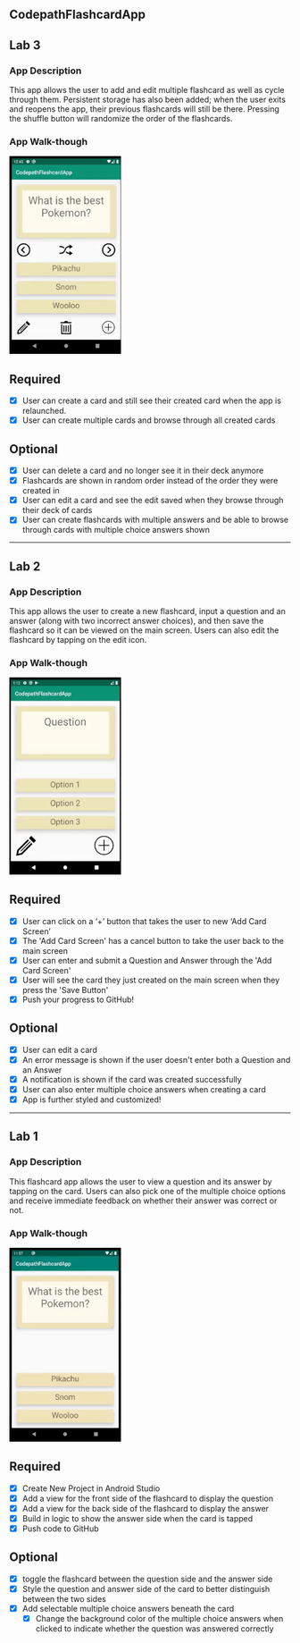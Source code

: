 ## CodepathFlashcardApp

## Lab 3

### App Description
This app allows the user to add and edit multiple flashcard as well as cycle through them. Persistent storage has also been added; when the user exits and reopens the app, their previous flashcards will still be there. Pressing the shuffle button will randomize the order of the flashcards.

### App Walk-though

<img src="https://github.com/tiffkchang/CodepathFlashcardApp/blob/main/Demo%20Gifs/CodepathFlashcardAppLab3Gif1.gif" width=200><br>

## Required
- [x] User can create a card and still see their created card when the app is relaunched.
- [x] User can create multiple cards and browse through all created cards

## Optional
- [x] User can delete a card and no longer see it in their deck anymore
- [x] Flashcards are shown in random order instead of the order they were created in
- [x] User can edit a card and see the edit saved when they browse through their deck of cards
- [x] User can create flashcards with multiple answers and be able to browse through cards with multiple choice answers shown

------------

## Lab 2

### App Description
This app allows the user to create a new flashcard, input a question and an answer (along with two incorrect answer choices), and then save the flashcard so it can be viewed on the main screen. Users can also edit the flashcard by tapping on the edit icon.

### App Walk-though

<img src="https://github.com/tiffkchang/CodepathFlashcardApp/blob/main/Demo%20Gifs/CodepathFlashcardAppLab2Gif3.gif" width=200><br>

## Required
- [x] User can click on a ‘+’ button that takes the user to new ‘Add Card Screen’
- [x] The 'Add Card Screen' has a cancel button to take the user back to the main screen
- [x] User can enter and submit a Question and Answer through the 'Add Card Screen'
- [x] User will see the card they just created on the main screen when they press the 'Save Button'
- [x] Push your progress to GitHub!

## Optional
- [x] User can edit a card
- [x] An error message is shown if the user doesn't enter both a Question and an Answer
- [x] A notification is shown if the card was created successfully
- [x] User can also enter multiple choice answers when creating a card
- [x] App is further styled and customized!

------------

## Lab 1

### App Description
This flashcard app allows the user to view a question and its answer by tapping on the card. Users can also pick one of the multiple choice options and receive immediate feedback on whether their answer was correct or not.

### App Walk-though

<img src="https://github.com/tiffkchang/CodepathFlashcardApp/blob/main/Demo%20Gifs/CodepathFlashcardAppLab1Gif2.gif" width=200><br>


## Required
- [x] Create New Project in Android Studio
- [x] Add a view for the front side of the flashcard to display the question
- [x] Add a view for the back side of the flashcard to display the answer
- [x] Build in logic to show the answer side when the card is tapped
- [x] Push code to GitHub
## Optional
- [x] toggle the flashcard between the question side and the answer side
- [x] Style the question and answer side of the card to better distinguish between the two sides
- [x] Add selectable multiple choice answers beneath the card
   - [x] Change the background color of the multiple choice answers when clicked to indicate whether the question was answered correctly
